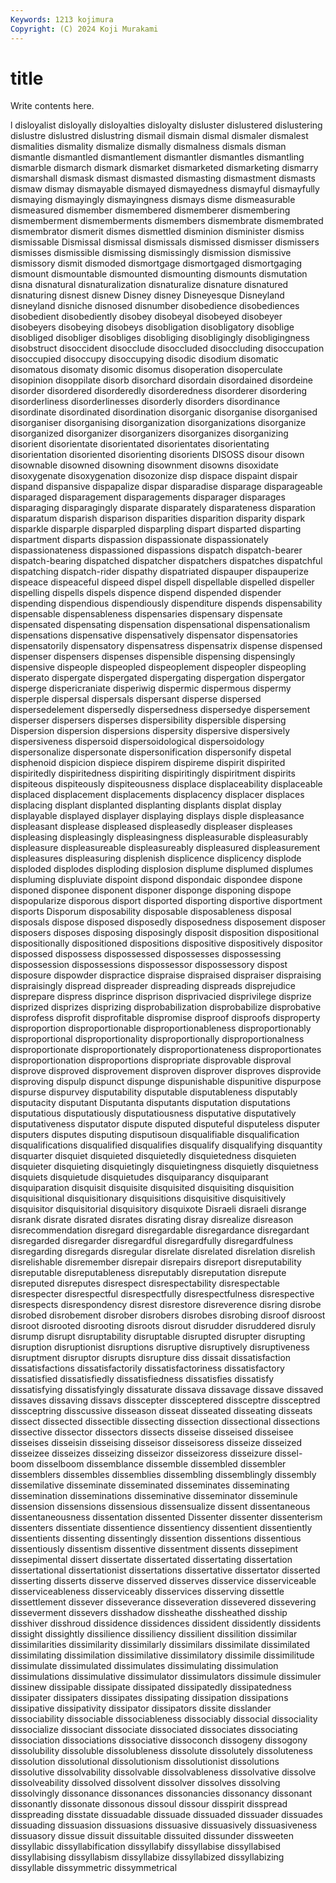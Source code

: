```yaml
---
Keywords: 1213 kojimura
Copyright: (C) 2024 Koji Murakami
---
```


# title

Write contents here.



l disloyalist disloyally disloyalties disloyalty disluster dislustered dislustering dislustre dislustred
dislustring dismail dismain dismal dismaler dismalest dismalities dismality dismalize dismally
dismalness dismals disman dismantle dismantled dismantlement dismantler dismantles dismantling dismarble
dismarch dismark dismarket dismarketed dismarketing dismarry dismarshall dismask dismast dismasted
dismasting dismastment dismasts dismaw dismay dismayable dismayed dismayedness dismayful dismayfully
dismaying dismayingly dismayingness dismays disme dismeasurable dismeasured dismember dismembered dismemberer
dismembering dismemberment dismemberments dismembers dismembrate dismembrated dismembrator dismerit dismes dismettled
disminion disminister dismiss dismissable Dismissal dismissal dismissals dismissed dismisser dismissers
dismisses dismissible dismissing dismissingly dismission dismissive dismissory dismit dismoded dismortgage
dismortgaged dismortgaging dismount dismountable dismounted dismounting dismounts dismutation disna disnatural
disnaturalization disnaturalize disnature disnatured disnaturing disnest disnew Disney disney Disneyesque
Disneyland disneyland disniche disnosed disnumber disobedience disobediences disobedient disobediently disobey
disobeyal disobeyed disobeyer disobeyers disobeying disobeys disobligation disobligatory disoblige disobliged
disobliger disobliges disobliging disobligingly disobligingness disobstruct disoccident disocclude disoccluded disoccluding
disoccupation disoccupied disoccupy disoccupying disodic disodium disomatic disomatous disomaty disomic
disomus disoperation disoperculate disopinion disoppilate disorb disorchard disordain disordained disordeine
disorder disordered disorderedly disorderedness disorderer disordering disorderliness disorderlinesses disorderly disorders
disordinance disordinate disordinated disordination disorganic disorganise disorganised disorganiser disorganising disorganization
disorganizations disorganize disorganized disorganizer disorganizers disorganizes disorganizing disorient disorientate disorientated
disorientates disorientating disorientation disoriented disorienting disorients DISOSS disour disown disownable
disowned disowning disownment disowns disoxidate disoxygenate disoxygenation disozonize disp dispace
dispaint dispair dispand dispansive dispapalize dispar disparadise disparage disparageable disparaged
disparagement disparagements disparager disparages disparaging disparagingly disparate disparately disparateness disparation
disparatum disparish disparison disparities disparition disparity dispark disparkle disparple disparpled
disparpling dispart disparted disparting dispartment disparts dispassion dispassionate dispassionately dispassionateness
dispassioned dispassions dispatch dispatch-bearer dispatch-bearing dispatched dispatcher dispatchers dispatches dispatchful
dispatching dispatch-rider dispathy dispatriated dispauper dispauperize dispeace dispeaceful dispeed dispel
dispell dispellable dispelled dispeller dispelling dispells dispels dispence dispend dispended
dispender dispending dispendious dispendiously dispenditure dispends dispensability dispensable dispensableness dispensaries
dispensary dispensate dispensated dispensating dispensation dispensational dispensationalism dispensations dispensative dispensatively
dispensator dispensatories dispensatorily dispensatory dispensatress dispensatrix dispense dispensed dispenser dispensers
dispenses dispensible dispensing dispensingly dispensive dispeople dispeopled dispeoplement dispeopler dispeopling
disperato dispergate dispergated dispergating dispergation dispergator disperge dispericraniate disperiwig dispermic
dispermous dispermy disperple dispersal dispersals dispersant disperse dispersed dispersedelement dispersedly
dispersedness dispersedye dispersement disperser dispersers disperses dispersibility dispersible dispersing Dispersion
dispersion dispersions dispersity dispersive dispersively dispersiveness dispersoid dispersoidological dispersoidology dispersonalize
dispersonate dispersonification dispersonify dispetal disphenoid dispicion dispiece dispirem dispireme dispirit
dispirited dispiritedly dispiritedness dispiriting dispiritingly dispiritment dispirits dispiteous dispiteously dispiteousness
displace displaceability displaceable displaced displacement displacements displacency displacer displaces displacing
displant displanted displanting displants displat display displayable displayed displayer displaying
displays disple displeasance displeasant displease displeased displeasedly displeaser displeases displeasing
displeasingly displeasingness displeasurable displeasurably displeasure displeasureable displeasureably displeasured displeasurement displeasures
displeasuring displenish displicence displicency displode disploded displodes disploding displosion displume
displumed displumes displuming displuviate dispoint dispond dispondaic dispondee dispone disponed
disponee disponent disponer disponge disponing dispope dispopularize disporous disport disported
disporting disportive disportment disports Disporum disposability disposable disposableness disposal disposals
dispose disposed disposedly disposedness disposement disposer disposers disposes disposing disposingly
disposit disposition dispositional dispositionally dispositioned dispositions dispositive dispositively dispositor dispossed
dispossess dispossessed dispossesses dispossessing dispossession dispossessions dispossessor dispossessory dispost disposure
dispowder dispractice dispraise dispraised dispraiser dispraising dispraisingly dispread dispreader dispreading
dispreads disprejudice disprepare dispress disprince disprison disprivacied disprivilege disprize disprized
disprizes disprizing disprobabilization disprobabilize disprobative disprofess disprofit disprofitable dispromise disproof
disproofs disproperty disproportion disproportionable disproportionableness disproportionably disproportional disproportionality disproportionally disproportionalness
disproportionate disproportionately disproportionateness disproportionates disproportionation disproportions dispropriate disprovable disproval disprove
disproved disprovement disproven disprover disproves disprovide disproving dispulp dispunct dispunge
dispunishable dispunitive dispurpose dispurse dispurvey disputability disputable disputableness disputably disputacity
disputant Disputanta disputants disputation disputations disputatious disputatiously disputatiousness disputative disputatively
disputativeness disputator dispute disputed disputeful disputeless disputer disputers disputes disputing
disputisoun disqualifiable disqualification disqualifications disqualified disqualifies disqualify disqualifying disquantity disquarter
disquiet disquieted disquietedly disquietedness disquieten disquieter disquieting disquietingly disquietingness disquietly
disquietness disquiets disquietude disquietudes disquiparancy disquiparant disquiparation disquisit disquisite disquisited
disquisiting disquisition disquisitional disquisitionary disquisitions disquisitive disquisitively disquisitor disquisitorial disquisitory
disquixote Disraeli disraeli disrange disrank disrate disrated disrates disrating disray
disrealize disreason disrecommendation disregard disregardable disregardance disregardant disregarded disregarder disregardful
disregardfully disregardfulness disregarding disregards disregular disrelate disrelated disrelation disrelish disrelishable
disremember disrepair disrepairs disreport disreputability disreputable disreputableness disreputably disreputation disrepute
disreputed disreputes disrespect disrespectability disrespectable disrespecter disrespectful disrespectfully disrespectfulness disrespective
disrespects disrespondency disrest disrestore disreverence disring disrobe disrobed disrobement disrober
disrobers disrobes disrobing disroof disroost disroot disrooted disrooting disroots disrout
disrudder disruddered disruly disrump disrupt disruptability disruptable disrupted disrupter disrupting
disruption disruptionist disruptions disruptive disruptively disruptiveness disruptment disruptor disrupts disrupture
diss dissait dissatisfaction dissatisfactions dissatisfactorily dissatisfactoriness dissatisfactory dissatisfied dissatisfiedly dissatisfiedness
dissatisfies dissatisfy dissatisfying dissatisfyingly dissaturate dissava dissavage dissave dissaved dissaves
dissaving dissavs disscepter dissceptered dissceptre dissceptred dissceptring disscussive disseason disseat
disseated disseating disseats dissect dissected dissectible dissecting dissection dissectional dissections
dissective dissector dissectors dissects disseise disseised disseisee disseises disseisin disseising
disseisor disseisoress disseize disseized disseizee disseizes disseizing disseizor disseizoress disseizure
dissel-boom disselboom dissemblance dissemble dissembled dissembler dissemblers dissembles dissemblies dissembling
dissemblingly dissembly dissemilative disseminate disseminated disseminates disseminating dissemination disseminations disseminative
disseminator disseminule dissension dissensions dissensious dissensualize dissent dissentaneous dissentaneousness dissentation
dissented Dissenter dissenter dissenterism dissenters dissentiate dissentience dissentiency dissentient dissentiently
dissentients dissenting dissentingly dissention dissentions dissentious dissentiously dissentism dissentive dissentment
dissents dissepiment dissepimental dissert dissertate dissertated dissertating dissertation dissertational dissertationist
dissertations dissertative dissertator disserted disserting disserts disserve disserved disserves disservice
disserviceable disserviceableness disserviceably disservices disserving dissettle dissettlement dissever disseverance disseveration
dissevered dissevering disseverment dissevers disshadow dissheathe dissheathed disship disshiver disshroud
dissidence dissidences dissident dissidently dissidents dissight dissightly dissilience dissiliency dissilient
dissilition dissimilar dissimilarities dissimilarity dissimilarly dissimilars dissimilate dissimilated dissimilating dissimilation
dissimilative dissimilatory dissimile dissimilitude dissimulate dissimulated dissimulates dissimulating dissimulation dissimulations
dissimulative dissimulator dissimulators dissimule dissimuler dissinew dissipable dissipate dissipated dissipatedly
dissipatedness dissipater dissipaters dissipates dissipating dissipation dissipations dissipative dissipativity dissipator
dissipators dissite disslander dissociability dissociable dissociableness dissociably dissocial dissociality dissocialize
dissociant dissociate dissociated dissociates dissociating dissociation dissociations dissociative dissoconch dissogeny
dissogony dissolubility dissoluble dissolubleness dissolute dissolutely dissoluteness dissolution dissolutional dissolutionism
dissolutionist dissolutions dissolutive dissolvability dissolvable dissolvableness dissolvative dissolve dissolveability dissolved
dissolvent dissolver dissolves dissolving dissolvingly dissonance dissonances dissonancies dissonancy dissonant
dissonantly dissonate dissonous dissoul dissour disspirit disspread disspreading disstate dissuadable
dissuade dissuaded dissuader dissuades dissuading dissuasion dissuasions dissuasive dissuasively dissuasiveness
dissuasory dissue dissuit dissuitable dissuited dissunder dissweeten dissyllabic dissyllabification dissyllabify
dissyllabise dissyllabised dissyllabising dissyllabism dissyllabize dissyllabized dissyllabizing dissyllable dissymmetric dissymmetrical
